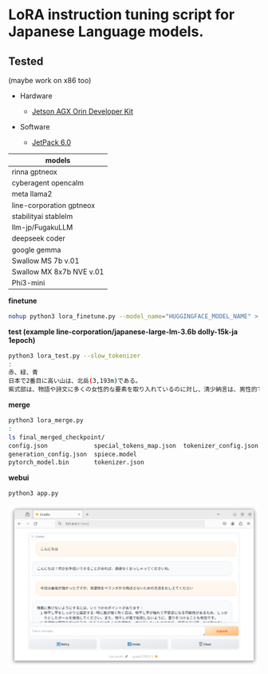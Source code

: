 # LoRA instruction tuning script for Japanese Language models.

## Tested 
(maybe work on x86 too)

 - Hardware
  	+ [Jetson AGX Orin Developer Kit](https://www.nvidia.com/en-us/autonomous-machines/embedded-systems/jetson-orin/)

 - Software
  	+ [JetPack 6.0](https://developer.nvidia.com/embedded/jetpack-sdk-60)


| models                   | 
|--------------------------|
| rinna gptneox            |
| cyberagent opencalm      |
| meta llama2              |
| line-corporation gptneox |
| stabilityai stablelm     |
| llm-jp/FugakuLLM         |
| deepseek coder           |
| google gemma             |
| Swallow MS 7b v.01       |
| Swallow MX 8x7b NVE v.01 |
| Phi3-mini                |

**finetune**

```bash
nohup python3 lora_finetune.py --model_name="HUGGINGFACE_MODEL_NAME" > logging.out &
```

**test (example line-corporation/japanese-large-lm-3.6b dolly-15k-ja 1epoch)**

```bash
python3 lora_test.py --slow_tokenizer
:
赤、緑、青
日本で2番目に高い山は、北岳(3,193m)である。
紫式部は、物語や詩文に多くの女性的な要素を取り入れているのに対し、清少納言は、男性的で論理的な文章を多く残している
```

**merge**

```bash
python3 lora_merge.py 
:
ls final_merged_checkpoint/
config.json             special_tokens_map.json  tokenizer_config.json
generation_config.json  spiece.model
pytorch_model.bin       tokenizer.json
```

**webui**

```bash
python3 app.py 
```
![img.png](img.png)
